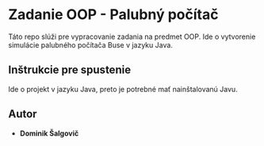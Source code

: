 # Zadanie OOP - Palubný počítač #

Táto repo slúži pre vypracovanie zadania na predmet OOP. Ide o vytvorenie simulácie palubného počítača Buse v jazyku Java.

## Inštrukcie pre spustenie ##

Ide o projekt v jazyku Java, preto je potrebné mať nainštalovanú Javu.

## Autor ##

* **Dominik Šalgovič**


